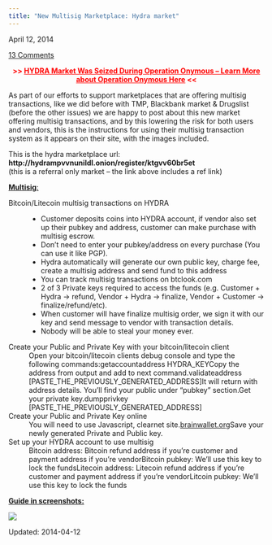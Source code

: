 ```yaml
---
title: "New Multisig Marketplace: Hydra market"
---
```


<span>April 12, 2014</span>
    
<a href="https://gir.pub/deepdotweb/2014/04/12/new-multisig-marketplace-hydra-market/#comments">13 Comments</a></span>
</p>
<p style="text-align: center;"><span style="color: #ff0000;"><strong>&gt;&gt; <a style="color: #ff0000;" href="tag/silkroad2bust/">HYDRA Market Was Seized During Operation Onymous &#8211; Learn More about Operation Onymous Here</a> &lt;&lt;</strong></span></p>
<p>As part of our efforts to support marketplaces that are offering multisig transactions, like we did before with TMP, Blackbank market &amp; Drugslist (before the other issues) we are happy to post about this new market offering multisig transactions, and by this lowering the risk for both users and vendors, this is the instructions for using their multisig transaction system as it appears on their site, with the images included.</p>
<p>This is the hydra marketplace url: <strong>http://hydrampvvnunildl.onion/register/ktgvv60br5et</strong><br/>
    (this is a referral only market &#8211; the link above includes a ref link)</p>
<p><span style="text-decoration: underline;"><strong>Multisig</strong>:</span></p>
<div>
<div>
<dl>
<dt>Bitcoin/Litecoin multisig transactions on HYDRA</dt>
<dd>
<ul>
<li>Customer deposits coins into HYDRA account, if vendor also set up their pubkey and address, customer can make purchase with multisig escrow.</li>
<li>Don&#8217;t need to enter your pubkey/address on every purchase (You can use it like PGP).</li>
<li>Hydra automatically will generate our own public key, charge fee, create a multisig address and send fund to this address</li>
<li>You can track multisig transactions on btclook.com</li>
<li>2 of 3 Private keys required to access the funds (e.g. Customer + Hydra -&gt; refund, Vendor + Hydra -&gt; finalize, Vendor + Customer -&gt; finalize/refund/etc).</li>
<li>When customer will have finalize multisig order, we sign it with our key and send message to vendor with transaction details.</li>
<li>Nobody will be able to steal your money ever.</li>
</ul>
</dd>
<dt>Create your Public and Private Key with your bitcoin/litecoin client</dt>
<dd>Open your bitcoin/litecoin clients debug console and type the following commands:getaccountaddress HYDRA_KEYCopy the address from output and add to next command.validateaddress [PASTE_THE_PREVIOUSLY_GENERATED_ADDRESS]It will return with address details. You&#8217;ll find your public under &#8220;pubkey&#8221; section.Get your private key.dumpprivkey [PASTE_THE_PREVIOUSLY_GENERATED_ADDRESS]</dd>
<dt>Create your Public and Private Key online</dt>
<dd>You will need to use Javascript, clearnet site.<a href="http://brainwallet.org/#generator">brainwallet.org</a>Save your newly generated Private and Public key.</dd>
<dt>Set up your HYDRA account to use multisig</dt>
<dd>Bitcoin address: Bitcoin refund address if you&#8217;re customer and payment address if you&#8217;re vendorBitcoin pubkey: We&#8217;ll use this key to lock the fundsLitecoin address: Litecoin refund address if you&#8217;re customer and payment address if you&#8217;re vendorLitcoin pubkey: We&#8217;ll use this key to lock the funds</dd>
</dl>
</div>
</div>
<p><span style="text-decoration: underline;"><strong>Guide in screenshots:</strong></span></p>
<img src="https://gir.pub/deepdotweb/imgs/2014/04/msguide_page_001.jpg" />


Updated: 2014-04-12
    
